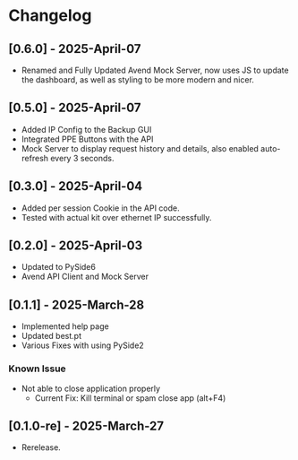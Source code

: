 # Changelog

## [0.6.0] - 2025-April-07

- Renamed and Fully Updated Avend Mock Server, now uses JS to update the dashboard, as well as styling to be more modern and nicer.

## [0.5.0] - 2025-April-07

- Added IP Config to the Backup GUI
- Integrated PPE Buttons with the API
- Mock Server to display request history and details, also enabled auto-refresh every 3 seconds.

## [0.3.0] - 2025-April-04

- Added per session Cookie in the API code.
- Tested with actual kit over ethernet IP successfully.

## [0.2.0] - 2025-April-03

- Updated to PySide6
- Avend API Client and Mock Server

## [0.1.1] - 2025-March-28

- Implemented help page
- Updated best.pt
- Various Fixes with using PySide2

### Known Issue

- Not able to close application properly
  - Current Fix: Kill terminal or spam close app (alt+F4)

## [0.1.0-re] - 2025-March-27

- Rerelease.
